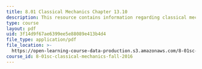```yaml
---
title: 8.01 Classical Mechanics Chapter 13.10
description: This resource contains information regarding classical mechanics.
type: course
layout: pdf
uid: 3f14d9f67ae6399ee5e88089e413b4d4
file_type: application/pdf
file_location: >-
  https://open-learning-course-data-production.s3.amazonaws.com/8-01sc-classical-mechanics-fall-2016/3f14d9f67ae6399ee5e88089e413b4d4_MIT8_01F16_chapter13.10.pdf
course_id: 8-01sc-classical-mechanics-fall-2016
---
```

